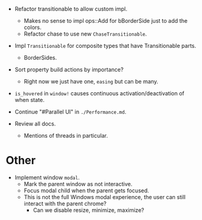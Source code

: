 * Refactor transitionable to allow custom impl.
    - Makes no sense to impl ops::Add for bBorderSide just to add the colors.
    - Refactor chase to use new `ChaseTransitionable`.

* Impl `Transitionable` for composite types that have Transitionable parts.
    - BorderSides.

* Sort property build actions by importance?
    - Right now we just have one, `easing` but can be many.

* `is_hovered` in `window!` causes continuous activation/deactivation of when state.

* Continue "#Parallel UI" in `./Performance.md`.
* Review all docs.
    - Mentions of threads in particular.

# Other

* Implement window `modal`.
    - Mark the parent window as not interactive.
    - Focus modal child when the parent gets focused.
    - This is not the full Windows modal experience, the user can still interact with the parent chrome?
        - Can we disable resize, minimize, maximize?